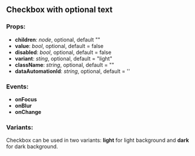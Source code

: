 ## **Checkbox with optional text**

### Props:

- **children**: _node_, optional, default ""
- **value**: _bool_, optional, default = false
- **disabled**: _bool_, optional, default = false
- **variant**: _sting_, optional, default = "light"
- **className**: _string_, optional, default = ""
- **dataAutomationId**: _string_, optional, default = ''

### Events:

- **onFocus**
- **onBlur**
- **onChange**

### Variants:

Checkbox can be used in two variants: **light** for light background and **dark** for dark background.
